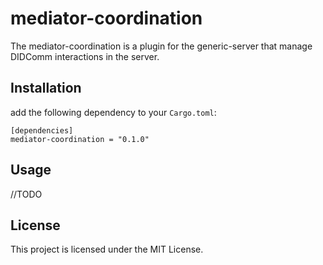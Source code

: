 # mediator-coordination

The mediator-coordination is a plugin for the generic-server that manage DIDComm interactions in the server.

## Installation

add the following dependency to your `Cargo.toml`:

```cargo
[dependencies]
mediator-coordination = "0.1.0"
```

## Usage

//TODO

## License

This project is licensed under the MIT License.

